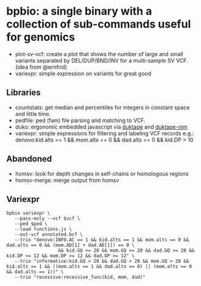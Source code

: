 # bpbio: a single binary with a collection of sub-commands useful for genomics

+ plot-sv-vcf: create a plot that shows the number of large and small variants separated by DEL/DUP/BND/INV for a multi-sample SV VCF. (idea from @ernfrid)
+ variexpr: simple expression on variants for great good


## Libraries
+ countstats: get median and percentiles for integers in constant space and little time.
+ pedfile: ped (fam) file parsing and matching to VCF.
+ duko: ergonomic embedded javascript via [duktape](https://duktape.org/) and [duktape-nim](https://github.com/manguluka/duktape-nim)
+ variexpr: simple expressions for filtering and labeling VCF records e.g.: denovo:kid.alts == 1 && mom.alts == 0 && dad.alts == 0 && kid.DP > 10


## Abandoned 

+ homsv: look for depth changes in self-chains or homologous regions
+ homsv-merge: merge output from homsv

## Variexpr

```
bpbio variexpr \
   --pass-only --vcf $vcf \
   --ped $ped \
   --load functions.js \
   --out-vcf annotated.bcf \
   --trio "denovo:INFO.AC == 1 && kid.alts == 1 && mom.alts == 0 && dad.alts == 0 && (mom.AD[1] + dad.AD[1]) == 0 \
                   && kid.GQ >= 20 && mom.GQ >= 20 && dad.GQ >= 20 && kid.DP >= 12 && mom.DP >= 12 && dad.DP >= 12" \
   --trio "informative:kid.GQ > 20 && dad.GQ > 20 && mom.GQ > 20 && kid.alts == 1 && ((mom.alts == 1 && dad.alts == 0) || (mom.alts == 0 && dad.alts == 1))" \
   --trio "recessive:recessive_func(kid, mom, dad)"
